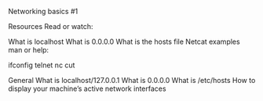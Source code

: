 Networking basics #1


Resources
Read or watch:

What is localhost
What is 0.0.0.0
What is the hosts file
Netcat examples
man or help:

ifconfig
telnet
nc
cut

General
What is localhost/127.0.0.1
What is 0.0.0.0
What is /etc/hosts
How to display your machine’s active network interfaces

